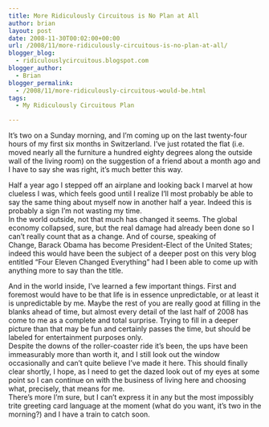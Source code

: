 ```yaml
---
title: More Ridiculously Circuitous is No Plan at All
author: brian
layout: post
date: 2008-11-30T00:02:00+00:00
url: /2008/11/more-ridiculously-circuitous-is-no-plan-at-all/
blogger_blog:
  - ridiculouslycircuitous.blogspot.com
blogger_author:
  - Brian
blogger_permalink:
  - /2008/11/more-ridiculously-circuitous-would-be.html
tags:
  - My Ridiculously Circuitous Plan

---
```

It&#8217;s two on a Sunday morning, and I&#8217;m coming up on the last twenty-four hours of my first six months in Switzerland. I&#8217;ve just rotated the flat (i.e. moved nearly all the furniture a hundred eighty degrees along the outside wall of the living room) on the suggestion of a friend about a month ago and I have to say she was right, it&#8217;s much better this way.

<div>
</div>

<div>
  Half a year ago I stepped off an airplane and looking back I marvel at how clueless I was, which feels good until I realize I&#8217;ll most probably be able to say the same thing about myself now in another half a year. Indeed this is probably a sign I&#8217;m not wasting my time.
</div>

<div>
</div>

<div>
  In the world outside, not that much has changed it seems. The global economy collapsed, sure, but the real damage had already been done so I can&#8217;t really count that as a change. And of course, speaking of Change, Barack Obama has become President-Elect of the United States; indeed this would have been the subject of a deeper post on this very blog entitled &#8220;Four Eleven Changed Everything&#8221; had I been able to come up with anything more to say than the title.  </p> 
  
  <div>
  </div>
  
  <div>
    And in the world inside, I&#8217;ve learned a few important things. First and foremost would have to be that life is in essence unpredictable, or at least it is unpredictable <span>by me</span>. Maybe the rest of you are really good at filling in the blanks ahead of time, but almost every detail of the last half of 2008 has come to me as a complete and total surprise. Trying to fill in a deeper picture than that may be fun and certainly passes the time, but should be labeled for entertainment purposes only.
  </div>
  
  <div>
  </div>
  
  <div>
    Despite the downs of the roller-coaster ride it&#8217;s been, the ups have been immeasurably more than worth it, and I still look out the window occasionally and can&#8217;t quite believe I&#8217;ve made it here. This should finally clear shortly, I hope, as I need to get the dazed look out of my eyes at some point so I can continue on with the business of living here and choosing what, precisely, that means for me.
  </div>
  
  <div>
  </div>
  
  <div>
    There&#8217;s more I&#8217;m sure, but I can&#8217;t express it in any but the most impossibly trite greeting card language at the moment (what do you want, it&#8217;s two in the morning?) and I have a train to catch soon.
  </div>
</div>